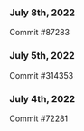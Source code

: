 ### July 8th, 2022

Commit #87283

### July 5th, 2022

Commit #314353


### July 4th, 2022

Commit #72281
